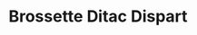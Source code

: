 ---
title: "Brossette Ditac Dispart"
url: /malakoff/brossette-ditac-dispart/
shop: matériel informatique
---